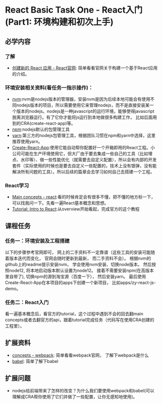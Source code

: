 # React Basic Task One - React入门(Part1: 环境构建和初次上手)

## 必学内容
### 了解
+ [创建新的 React 应用 - React官网](https://zh-hans.reactjs.org/docs/create-a-new-react-app.html): 简单看看官网关于构建一个基于React应用的介绍。

### 环境安装相关资料(看任务一指示操作)：
+ [nvm](https://github.com/nvm-sh/nvm):nvm是nodejs版本的管理器，安装nvm是因为后续本地可能会有使用不同nodejs版本的项目，所以需要使用它来管理nodejs，而不是直接安装某一个版本的nodejs。nodejs是一种javascript的运行环境，能够使得javascript脱离浏览器运行。有了它你才能将js运行到本地做很多构建工作， 比如后面用到的CRA(create-react-app)等。 
+ [npm](https://www.npmjs.com/):nodejs默认的包管理工具
+ [yarn](https://yarnpkg.com/):第三方的nodejs包管理工具，根据团队习惯在npm和yarn中选择，这里推荐使用yarn。
+ [Create-React-App](https://create-react-app.dev/docs/getting-started):使用它能自动帮你配置好一个开箱即用的React工程。小公司可能在生产环境使用它，但大厂由于要去集成一些自己的工具（比如埋点、水印等）、做一些性能优化（就需要去自定义配置），所以会有内部的开发套件（实际使用的时候也是要去自定义一些配置的，技术上没有银弹，没有能解决所有问题的工具）。所以后续的篇章会去学习如何自己去搭建一个工程。

### React学习
+ [Main concepts - react](https://reactjs.org/docs/hello-world.html):看的时候肯定会有很多不懂，把不懂的地方标一下，可以找我问一下。先看一遍React基本概念和思想。
+ [Tutorial: Intro to React](https://reactjs.org/tutorial/tutorial.html):从overview开始看起，完成官方的这个教程
## 课程任务
### 任务一：环境安装及工程搭建
以下的步骤参考官网即可， 网上的二手资料不一定靠谱（这些工具的安装可能随着版本迭代而变化， 官网会随时更新到最新， 而二手资料不会）。 根据nvm的github上的readme提示安装nvm， 学会使用nvm安装、切换node版本。 然后按照node12, 将本地启动版本默认设置为node12。 接着不需要安装npm(在高版本里自带了), 切换npm的源到淘宝源（百度一下）， 然后安装yarn。 最后使用Create-React-App在本项目的apps下创建一个新项目， 比如apps/zy-react-js-demo。

### 任务二：React入门
看一遍基本概念后，看官方的tutorial，这个过程中遇到不会的回去翻main concepts或者去翻官方的api，跟着tutorial完成任务（代码写在使用CRA创建的工程里）。

## 扩展资料
+ [concepts - webpack](https://webpack.js.org/concepts/): 简单看看webpack官网， 了解下webpack是什么
+ [babel](https://babeljs.io/): 简单了解下babel

## 扩展问题
* nodejs给前端带来了怎样的改变？为什么我们要使用webpack和babel(可以理解成CRA帮你使用了它们并做了一些配置，让你无感知地使用)。